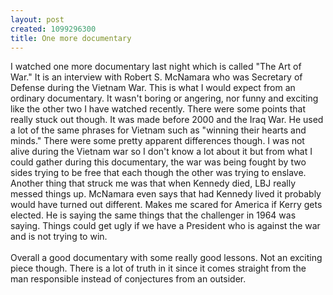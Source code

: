 ```yaml
--- 
layout: post
created: 1099296300
title: One more documentary
---
```

I watched one more documentary last night which is called "The Art of War."  It is an interview with Robert S. McNamara who was Secretary of Defense during the Vietnam War.   This is what I would expect from an ordinary documentary.  It wasn't boring or angering, nor funny and exciting like the other two I have watched recently.  There were some points that really stuck out though.  It was made before 2000 and the Iraq War.  He used a lot of the same phrases for Vietnam such as "winning their hearts and minds."  There were some pretty apparent differences though.  I was not alive during the Vietnam war so I don't know a lot about it but from what I could gather during this documentary, the war was being fought by two sides trying to be free that each though the other was trying to enslave.  Another thing that struck me was that when Kennedy died, LBJ really messed things up.  McNamara even says that had Kennedy lived it probably would have turned out different.  Makes me scared for America if Kerry gets elected.  He is saying the same things that the challenger in 1964 was saying.  Things could get ugly if we have a President who is against the war and is not trying to win.
<br />
<br />Overall a good documentary with some really good lessons.  Not an exciting piece though.  There is a lot of truth in it since it comes straight from the man responsible instead of conjectures from an outsider.
